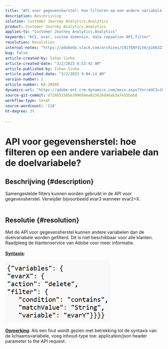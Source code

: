 ```yaml
---
title: "API voor gegevensherstel: hoe filteren op een andere variabele dan de doelvariabele?"
description: Beschrijving
solution: Customer Journey Analytics,Analytics
product: Customer Journey Analytics,Analytics
applies-to: "Customer Journey Analytics,Analytics"
keywords: "KCS, evar, custom dimensie, data repaation API,filter"
resolution: Resolution
internal-notes: "https://adobedx.slack.com/archives/C017ENYSLVA/p1663232879048209"
bug: false
article-created-by: Ishan Sinha
article-created-date: "3/2/2023 8:53:42 AM"
article-published-by: Ishan Sinha
article-published-date: "3/2/2023 9:04:14 AM"
version-number: 2
article-number: KA-20595
dynamics-url: "https://adobe-ent.crm.dynamics.com/main.aspx?forceUCI=1&pagetype=entityrecord&etn=knowledgearticle&id=e5adefb9-d7b8-ed11-83fe-6045bd0065f9"
source-git-commit: d728b51585e399658ea823616d46ab3a7e55bab8
workflow-type: tm+mt
source-wordcount: '110'
ht-degree: 3%

---
```


# API voor gegevensherstel: hoe filteren op een andere variabele dan de doelvariabele?

## Beschrijving {#description}

Samengestelde filters kunnen worden gebruikt in de API voor gegevensherstel. Verwijder bijvoorbeeld evar3 wanneer evar2=X.
<br> 

## Resolutie {#resolution}

Met de API voor gegevensherstel kunnen andere variabelen dan de doelvariabele worden gefilterd. Dit is niet beschikbaar voor alle klanten. Raadpleeg de klantenservice van Adobe voor meer informatie.<br> <br><u><b>Syntaxis</b></u>:

![](assets/7479bc27-d9b8-ed11-83fe-6045bd0065f9.png)

<u><b>Opmerking</b></u>: Als een fout wordt gezien met betrekking tot de syntaxis van de lichaamsvariabele, voeg inhoud-type toe: application/json header parameter to the API request.
